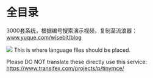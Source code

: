 # 全目录

3000套系统，根据编号搜索演示视频，复制至流浪器：www.yuque.com/wisebit/blog


![](https://bitwise.oss-cn-heyuan.aliyuncs.com/2024/11/06/qq_wechat.png)
This is where language files should be placed.

Please DO NOT translate these directly use this service: https://www.transifex.com/projects/p/tinymce/
